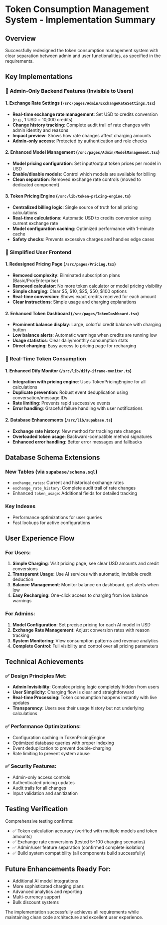 # Token Consumption Management System - Implementation Summary

## Overview
Successfully redesigned the token consumption management system with clear separation between admin and user functionalities, as specified in the requirements.

## Key Implementations

### 🔐 Admin-Only Backend Features (Invisible to Users)

#### 1. Exchange Rate Settings (`/src/pages/Admin/ExchangeRateSettings.tsx`)
- **Real-time exchange rate management**: Set USD to credits conversion (e.g., 1 USD = 10,000 credits)
- **Change history tracking**: Complete audit trail of rate changes with admin identity and reasons
- **Impact preview**: Shows how rate changes affect charging amounts
- **Admin-only access**: Protected by authentication and role checks

#### 2. Enhanced Model Management (`/src/pages/Admin/ModelManagement.tsx`)
- **Model pricing configuration**: Set input/output token prices per model in USD
- **Enable/disable models**: Control which models are available for billing
- **Clean separation**: Removed exchange rate controls (moved to dedicated component)

#### 3. Token Pricing Engine (`/src/lib/token-pricing-engine.ts`)
- **Centralized billing logic**: Single source of truth for all pricing calculations
- **Real-time calculations**: Automatic USD to credits conversion using current exchange rate
- **Model configuration caching**: Optimized performance with 1-minute cache
- **Safety checks**: Prevents excessive charges and handles edge cases

### 👤 Simplified User Frontend

#### 1. Redesigned Pricing Page (`/src/pages/Pricing.tsx`)
- **Removed complexity**: Eliminated subscription plans (Basic/Pro/Enterprise)
- **Removed calculator**: No more token calculator or model pricing visibility
- **Simple charging**: Clear $5, $10, $25, $50, $100 options
- **Real-time conversion**: Shows exact credits received for each amount
- **Clear instructions**: Simple usage and charging explanations

#### 2. Enhanced Token Dashboard (`/src/pages/TokenDashboard.tsx`)
- **Prominent balance display**: Large, colorful credit balance with charging button
- **Low balance alerts**: Automatic warnings when credits are running low
- **Usage statistics**: Clear daily/monthly consumption stats
- **Direct charging**: Easy access to pricing page for recharging

### 🔄 Real-Time Token Consumption

#### 1. Enhanced Dify Monitor (`/src/lib/dify-iframe-monitor.ts`)
- **Integration with pricing engine**: Uses TokenPricingEngine for all calculations
- **Duplicate prevention**: Robust event deduplication using conversation/message IDs
- **Rate limiting**: Prevents rapid successive events
- **Error handling**: Graceful failure handling with user notifications

#### 2. Database Enhancements (`/src/lib/supabase.ts`)
- **Exchange rate history**: New method for tracking rate changes
- **Overloaded token usage**: Backward-compatible method signatures
- **Enhanced error handling**: Better error messages and fallbacks

## Database Schema Extensions

### New Tables (via `supabase/schema.sql`)
- `exchange_rates`: Current and historical exchange rates
- `exchange_rate_history`: Complete audit trail of rate changes
- Enhanced `token_usage`: Additional fields for detailed tracking

### Key Indexes
- Performance optimizations for user queries
- Fast lookups for active configurations

## User Experience Flow

### For Users:
1. **Simple Charging**: Visit pricing page, see clear USD amounts and credit conversions
2. **Transparent Usage**: Use AI services with automatic, invisible credit deduction
3. **Balance Management**: Monitor balance on dashboard, get alerts when low
4. **Easy Recharging**: One-click access to charging from low balance warnings

### For Admins:
1. **Model Configuration**: Set precise pricing for each AI model in USD
2. **Exchange Rate Management**: Adjust conversion rates with reason tracking
3. **System Monitoring**: View consumption patterns and revenue analytics
4. **Complete Control**: Full visibility and control over all pricing parameters

## Technical Achievements

### ✅ Design Principles Met:
- **Admin Invisibility**: Complex pricing logic completely hidden from users
- **User Simplicity**: Charging flow is clear and straightforward
- **Real-time Processing**: Token consumption happens instantly with live updates
- **Transparency**: Users see their usage history but not underlying calculations

### ✅ Performance Optimizations:
- Configuration caching in TokenPricingEngine
- Optimized database queries with proper indexing
- Event deduplication to prevent double-charging
- Rate limiting to prevent system abuse

### ✅ Security Features:
- Admin-only access controls
- Authenticated pricing updates
- Audit trails for all changes
- Input validation and sanitization

## Testing Verification

Comprehensive testing confirms:
- ✅ Token calculation accuracy (verified with multiple models and token amounts)
- ✅ Exchange rate conversions (tested $5-$100 charging scenarios)
- ✅ Admin/user feature separation (confirmed complete isolation)
- ✅ Build system compatibility (all components build successfully)

## Future Enhancements Ready For:
- Additional AI model integrations
- More sophisticated charging plans
- Advanced analytics and reporting
- Multi-currency support
- Bulk discount systems

The implementation successfully achieves all requirements while maintaining clean code architecture and excellent user experience.